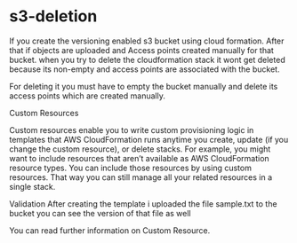 # s3-deletion

If you create the versioning enabled s3 bucket using cloud formation. After that if objects are uploaded and Access points created manually for that bucket. when you try to delete the cloudformation stack it wont get deleted because its non-empty and access points are associated with the bucket.

For deleting it you must have to empty the bucket manually and delete its access points which are created manually.

Custom Resources

Custom resources enable you to write custom provisioning logic in templates that AWS CloudFormation runs anytime you create, update (if you change the custom resource), or delete stacks. For example, you might want to include resources that aren’t available as AWS CloudFormation resource types. You can include those resources by using custom resources. That way you can still manage all your related resources in a single stack.


Validation
After creating the template i uploaded the file sample.txt to the bucket you can see the version of that file as well

You can read further information on Custom Resource.
